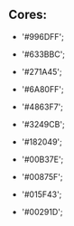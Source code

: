 ## Cores:

- '#996DFF';
- '#633BBC';
- '#271A45';

- '#6A80FF';
- '#4863F7'; 
- '#3249CB';
- '#182049';

- '#00B37E';
- '#00875F';
- '#015F43';
- '#00291D';
